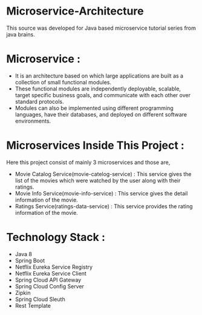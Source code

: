 # Microservice-Architecture

This source was developed for Java based microservice tutorial series from java brains.

# Microservice :

* It is an architecture based on which large applications are built as a collection of small functional modules.
* These functional modules are independently deployable, scalable, target specific business goals, and communicate with each other over standard protocols.
* Modules can also be implemented using different programming languages, have their databases, and deployed on different software environments.

# Microservices Inside This Project :

Here this project consist of mainly 3 microservices and those are,

* Movie Catalog Service(movie-catelog-service) : This service gives the list of the movies which were watched by the user along with their ratings.
* Movie Info Service(movie-info-service) : This service gives the detail information of the movie.
* Ratings Service(ratings-data-service) : This service provides the rating information of the movie.

# Technology Stack :
 
* Java 8
* Spring Boot
* Netflix Eureka Service Registry
* Netflix Eureka Service Client
* Spring Cloud API Gateway
* Spring Cloud Config Server
* Zipkin
* Spring Cloud Sleuth
* Rest Template

